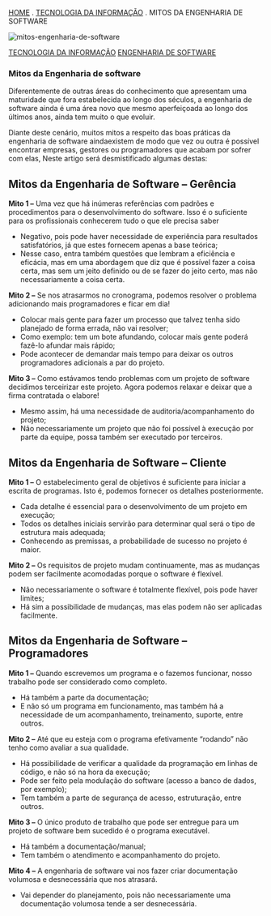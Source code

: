 [HOME](https://leandromtr.com/) . [TECNOLOGIA DA INFORMAÇÃO](https://leandromtr.com/category/tecnologia-informacao/) . MITOS DA ENGENHARIA DE SOFTWARE

![mitos-engenharia-de-software](https://leandromtr.com/wp-content/uploads/2018/12/mitos-engenharia-de-software-1-1-1-2.jpg)

[TECNOLOGIA DA INFORMAÇÃO](https://leandromtr.com/category/tecnologia-informacao/) [ENGENHARIA DE SOFTWARE](https://leandromtr.com/tag/engenharia-software/)

### Mitos da Engenharia de software

Diferentemente de outras áreas do conhecimento que apresentam uma maturidade que fora estabelecida ao longo dos séculos, a engenharia de software ainda é uma área novo que mesmo aperfeiçoada ao longo dos últimos anos, ainda tem muito o que evoluir.

Diante deste cenário, muitos mitos a respeito das boas práticas da engenharia de software aindaexistem de modo que vez ou outra é possível encontrar empresas, gestores ou programadores que acabam por sofrer com elas, Neste artigo será desmistificado algumas destas:

## **Mitos da Engenharia de Software – Gerência**

**Mito 1 –** Uma vez que há inúmeras referências com padrões e procedimentos para o desenvolvimento do software. Isso é o suficiente para os profissionais conhecerem tudo o que ele precisa saber

- Negativo, pois pode haver necessidade de experiência para resultados satisfatórios, já que estes fornecem apenas a base teórica;
- Nesse caso, entra também questões que lembram a eficiência e eficácia, mas em uma abordagem que diz que é possível fazer a coisa certa, mas sem um jeito definido ou de se fazer do jeito certo, mas não necessariamente a coisa certa.

 

**Mito 2 –** Se nos atrasarmos no cronograma, podemos resolver o problema adicionando mais programadores e ficar em dia!

- Colocar mais gente para fazer um processo que talvez tenha sido planejado de forma errada, não vai resolver;
- Como exemplo: tem um bote afundando, colocar mais gente poderá fazê-lo afundar mais rápido;
- Pode acontecer de demandar mais tempo para deixar os outros programadores adicionais a par do projeto.

 

**Mito 3 –** Como estávamos tendo problemas com um projeto de software decidimos terceirizar este projeto. Agora podemos relaxar e deixar que a firma contratada o elabore!

- Mesmo assim, há uma necessidade de auditoria/acompanhamento do projeto;
- Não necessariamente um projeto que não foi possível à execução por parte da equipe, possa também ser executado por terceiros.

 

 

## **Mitos da Engenharia de Software – Cliente**

**Mito 1 –** O estabelecimento geral de objetivos é suficiente para iniciar a escrita de programas. Isto é, podemos fornecer os detalhes posteriormente.

- Cada detalhe é essencial para o desenvolvimento de um projeto em execução;
- Todos os detalhes iniciais servirão para determinar qual será o tipo de estrutura mais adequada;
- Conhecendo as premissas, a probabilidade de sucesso no projeto é maior.

 

**Mito  2 –** Os requisitos de projeto mudam continuamente, mas as mudanças podem ser facilmente acomodadas porque o software é flexível.

- Não necessariamente o software é totalmente flexível, pois pode haver limites;
- Há sim a possibilidade de mudanças, mas elas podem não ser aplicadas facilmente.

 

## **Mitos da Engenharia de Software – Programadores**

**Mito 1 –** Quando escrevemos um programa e o fazemos funcionar, nosso trabalho pode ser considerado como completo.

- Há também a parte da documentação;
- E não só um programa em funcionamento, mas também há a necessidade de um acompanhamento, treinamento, suporte, entre outros.

 

**Mito 2 –** Até que eu esteja com o programa efetivamente “rodando” não tenho como avaliar a sua qualidade.

- Há possibilidade de verificar a qualidade da programação em linhas de código, e não só na hora da execução;
- Pode ser feito pela modulação do software (acesso a banco de dados, por exemplo);
- Tem também a parte de segurança de acesso, estruturação, entre outros.

 

**Mito 3 –** O único produto de trabalho que pode ser entregue para um projeto de software bem sucedido é o programa executável.

- Há também a documentação/manual;
- Tem também o atendimento e acompanhamento do projeto.

 

**Mito 4 –** A engenharia de software vai nos fazer criar documentação volumosa e desnecessária que nos atrasará.

- Vai depender do planejamento, pois não necessariamente uma documentação volumosa tende a ser desnecessária.